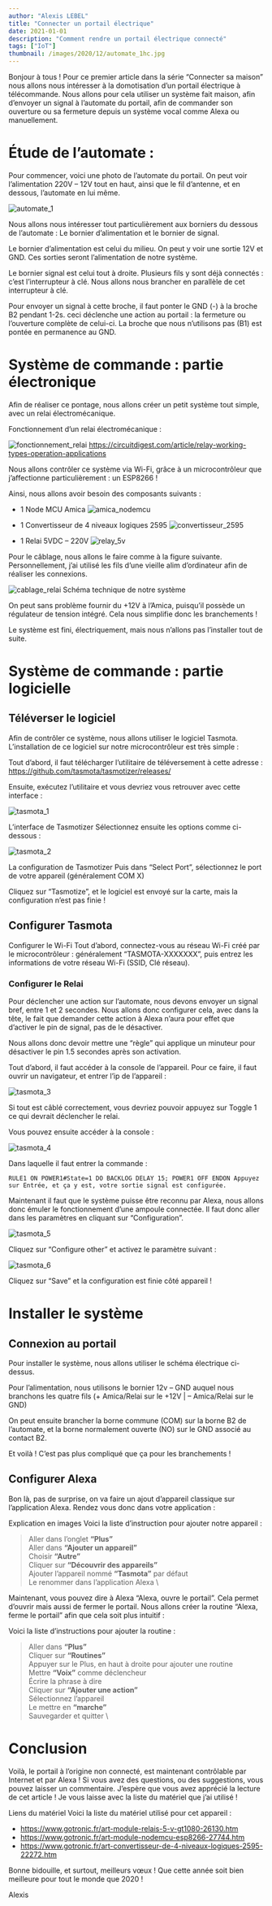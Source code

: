 ```yaml
---
author: "Alexis LEBEL"
title: "Connecter un portail électrique"
date: 2021-01-01
description: "Comment rendre un portail électrique connecté"
tags: ["IoT"]
thumbnail: /images/2020/12/automate_1hc.jpg
---
```


Bonjour à tous ! Pour ce premier article dans la série “Connecter sa maison” nous allons nous intéresser à la domotisation d’un portail électrique à télécommande. Nous allons pour cela utiliser un système fait maison, afin d’envoyer un signal à l’automate du portail, afin de commander son ouverture ou sa fermeture depuis un système vocal comme Alexa ou manuellement.

# Étude de l’automate :

Pour commencer, voici une photo de l’automate du portail. On peut voir l’alimentation 220V – 12V tout en haut, ainsi que le fil d’antenne, et en dessous, l’automate en lui même.

![automate_1](/images/2020/12/automate_1c.jpg)

Nous allons nous intéresser tout particulièrement aux borniers du dessous de l’automate : Le bornier d’alimentation et le bornier de signal.

Le bornier d’alimentation est celui du milieu. On peut y voir une sortie 12V et GND. Ces sorties seront l’alimentation de notre système.

Le bornier signal est celui tout à droite. Plusieurs fils y sont déjà connectés : c’est l’interrupteur à clé. Nous allons nous brancher en parallèle de cet interrupteur à clé.

Pour envoyer un signal à cette broche, il faut ponter le GND (-) à la broche B2 pendant 1-2s. ceci déclenche une action au portail : la fermeture ou l’ouverture complète de celui-ci. La broche que nous n’utilisons pas (B1) est pontée en permanence au GND.

# Système de commande : partie électronique

Afin de réaliser ce pontage, nous allons créer un petit système tout simple, avec un relai électromécanique.

Fonctionnement d’un relai électromécanique :

![fonctionnement_relai](/images/2020/12/relay_principle.png)
https://circuitdigest.com/article/relay-working-types-operation-applications

Nous allons contrôler ce système via Wi-Fi, grâce à un microcontrôleur que j’affectionne particulièrement : un ESP8266 !

Ainsi, nous allons avoir besoin des composants suivants :

- 1 Node MCU Amica
![amica_nodemcu](/images/2020/12/amica_nodemcu.jpg)

- 1 Convertisseur de 4 niveaux logiques 2595
![convertisseur_2595](/images/2020/12/convertisseur_2595.jpg)

- 1 Relai 5VDC – 220V
![relay_5v](/images/2020/12/relay_5v.png)

Pour le câblage, nous allons le faire comme à la figure suivante. Personnellement, j’ai utilisé les fils d’une vieille alim d’ordinateur afin de réaliser les connexions.

![cablage_relai](/images/2020/12/cablage.png)
Schéma technique de notre système

On peut sans problème fournir du +12V à l’Amica, puisqu’il possède un régulateur de tension intégré. Cela nous simplifie donc les branchements !

Le système est fini, électriquement, mais nous n’allons pas l’installer tout de suite.

# Système de commande : partie logicielle
## Téléverser le logiciel

Afin de contrôler ce système, nous allons utiliser le logiciel Tasmota. L’installation de ce logiciel sur notre microcontrôleur est très simple :

Tout d’abord, il faut télécharger l’utilitaire de téléversement à cette adresse : https://github.com/tasmota/tasmotizer/releases/

Ensuite, exécutez l’utilitaire et vous devriez vous retrouver avec cette interface :

![tasmota_1](/images/2020/12/tasmota_1.png)

L’interface de Tasmotizer
Sélectionnez ensuite les options comme ci-dessous :

![tasmota_2](/images/2020/12/tasmota_2.png)

La configuration de Tasmotizer
Puis dans “Select Port”, sélectionnez le port de votre appareil (généralement COM X)

Cliquez sur “Tasmotize”, et le logiciel est envoyé sur la carte, mais la configuration n’est pas finie !

## Configurer Tasmota

Configurer le Wi-Fi
Tout d’abord, connectez-vous au réseau Wi-Fi créé par le microcontrôleur : généralement “TASMOTA-XXXXXXX”, puis entrez les informations de votre réseau Wi-Fi (SSID, Clé réseau).

### Configurer le Relai
Pour déclencher une action sur l’automate, nous devons envoyer un signal bref, entre 1 et 2 secondes. Nous allons donc configurer cela, avec dans la tête, le fait que demander cette action à Alexa n’aura pour effet que d’activer le pin de signal, pas de le désactiver.

Nous allons donc devoir mettre une “règle” qui applique un minuteur pour désactiver le pin 1.5 secondes après son activation.

Tout d’abord, il faut accéder à la console de l’appareil. Pour ce faire, il faut ouvrir un navigateur, et entrer l’ip de l’appareil :

![tasmota_3](/images/2020/12/tasmota_3.png)

Si tout est câblé correctement, vous devriez pouvoir appuyez sur Toggle 1 ce qui devrait déclencher le relai.

Vous pouvez ensuite accéder à la console :

![tasmota_4](/images/2020/12/tasmota_4.png)

Dans laquelle il faut entrer la commande :

`RULE1 ON POWER1#State=1 DO BACKLOG DELAY 15; POWER1 OFF ENDON
Appuyez sur Entrée, et ça y est, votre sortie signal est configurée.`

Maintenant il faut que le système puisse être reconnu par Alexa, nous allons donc émuler le fonctionnement d’une ampoule connectée. Il faut donc aller dans les paramètres en cliquant sur “Configuration”.

![tasmota_5](/images/2020/12/tasmota_5.png)

Cliquez sur “Configure other” et activez le paramètre suivant :

![tasmota_6](/images/2020/12/tasmota_6.png)

Cliquez sur “Save” et la configuration est finie côté appareil !

# Installer le système
## Connexion au portail

Pour installer le système, nous allons utiliser le schéma électrique ci-dessus.

Pour l’alimentation, nous utilisons le bornier 12v – GND auquel nous branchons les quatre fils (+ Amica/Relai sur le +12V | – Amica/Relai sur le GND)

On peut ensuite brancher la borne commune (COM) sur la borne B2 de l’automate, et la borne normalement ouverte (NO) sur le GND associé au contact B2.

Et voilà ! C’est pas plus compliqué que ça pour les branchements !

## Configurer Alexa
Bon là, pas de surprise, on va faire un ajout d’appareil classique sur l’application Alexa. Rendez vous donc dans votre application :

Explication en images
Voici la liste d’instruction pour ajouter notre appareil :

>Aller dans l’onglet **“Plus”** \
Aller dans **“Ajouter un appareil”** \
Choisir **“Autre”** \
Cliquer sur **“Découvrir des appareils”** \
Ajouter l’appareil nommé **“Tasmota”** par défaut \
Le renommer dans l’application Alexa \

Maintenant, vous pouvez dire à Alexa “Alexa, ouvre le portail”. Cela permet d’ouvrir mais aussi de fermer le portail. Nous allons créer la routine “Alexa, ferme le portail” afin que cela soit plus intuitif :

Voici la liste d’instructions pour ajouter la routine :

>Aller dans **“Plus”** \
Cliquer sur **“Routines”** \
Appuyer sur le Plus, en haut à droite pour ajouter une routine \
Mettre **“Voix”** comme déclencheur \
Écrire la phrase à dire \
Cliquer sur **“Ajouter une action”** \
Sélectionnez l’appareil \
Le mettre en **“marche”** \
Sauvegarder et quitter \

# Conclusion

Voilà, le portail à l’origine non connecté, est maintenant contrôlable par Internet et par Alexa ! Si vous avez des questions, ou des suggestions, vous pouvez laisser un commentaire. J’espère que vous avez apprécié la lecture de cet article ! Je vous laisse avec la liste du matériel que j’ai utilisé !

Liens du matériel
Voici la liste du matériel utilisé pour cet appareil :

- https://www.gotronic.fr/art-module-relais-5-v-gt1080-26130.htm
- https://www.gotronic.fr/art-module-nodemcu-esp8266-27744.htm
- https://www.gotronic.fr/art-convertisseur-de-4-niveaux-logiques-2595-22272.htm

Bonne bidouille, et surtout, meilleurs vœux ! Que cette année soit bien meilleure pour tout le monde que 2020 !

Alexis